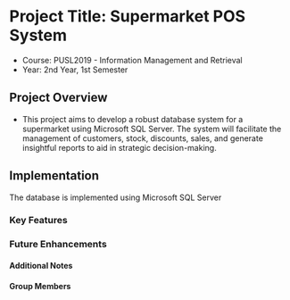 # Project Title: Supermarket POS System
- Course: PUSL2019 - Information Management and Retrieval
- Year: 2nd Year, 1st Semester
## Project Overview
- <p>This project aims to develop a robust database system for a supermarket using Microsoft SQL Server. The system will facilitate the management of customers, stock, discounts, sales, and generate insightful reports to aid in strategic decision-making.</p>
## Implementation
<p>The database is implemented using Microsoft SQL Server</p>
<h3>Key Features</h3>
<h3>Future Enhancements</h3>
<h4>Additional Notes</h4>
<h4>Group Members</h4>
